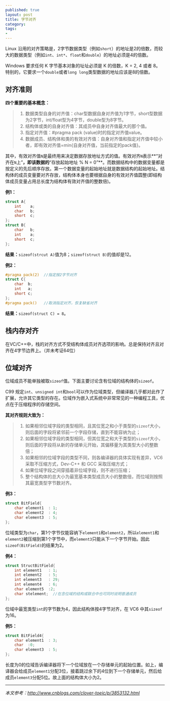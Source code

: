 ```yaml
---
published: true
layout: post
title: 字节对齐
category:
tags:
-
---
```



Linux 沿用的对齐策略是，2字节数据类型（例如`short`）的地址是2的倍数，而较大的数据类型（例如`int`、`int*`、`float`和`double`）的地址必须是4的倍数。

<!--more-->

Windows 要求任何 K 字节基本对象的址址必须是 K 的倍数，K = 2, 4 或者 8。特别的，它要求一个`double`或者`long long`类型数据的地址应该是8的倍数。

## 对齐准则

**四个重要的基本概念：**

 > 1. 数据类型自身的对齐值：char型数据自身对齐值为1字节，short型数据为2字节，int/float型为4字节，double型为8字节。
 > 2. 结构体或类的自身对齐值：其成员中自身对齐值最大的那个值。
 > 3. 指定对齐值：#pragma pack (value)时的指定对齐值value。
 > 4. 数据成员、结构体和类的有效对齐值：自身对齐值和指定对齐值中较小者，即有效对齐值=min{自身对齐值，当前指定的pack值}。

其中，有效对齐值`N`是最终用来决定数据存放地址方式的值。有效对齐`N`表示**“对齐在`N`上”**，即该数据的**“存放起始地址 % N = 0”**。而数据结构中的数据变量都是按定义的先后顺序存放。第一个数据变量的起始地址就是数据结构的起始地址。结构体的成员变量要对齐存放，结构体本身也要根据自身的有效对齐值圆整(即结构体成员变量占用总长度为结构体有效对齐值的整数倍)。

**例1：**
```cpp
struct A{
    int    a;
    char   b;
    short  c;
};
struct B{
    char   b;
    int    a;
    short  c;
};
```

**结果：**`sizeof(strcut A)`值为8；`sizeof(struct B)`的值却是12。

**例2：**
```cpp
#pragma pack(2)  //指定按2字节对齐
struct C{
    char  b;
    int   a;
    short c;
};
#pragma pack()   //取消指定对齐，恢复缺省对齐
```

**结果：**`sizeof(struct C) = 8`。

## 栈内存对齐

在VC/C++中，栈的对齐方式不受结构体成员对齐选项的影响。总是保持对齐且对齐在4字节边界上。（并未考证64位）

## 位域对齐

位域成员不能单独被取`sizeof`值。下面主要讨论含有位域的结构体的`sizeof`。

C99 规定`int`、`unsigned int`和`bool`可以作为位域类型，但编译器几乎都对此作了扩展，允许其它类型的存在。位域作为嵌入式系统中非常常见的一种编程工具，优点在于压缩程序的存储空间。

**其对齐规则大致为：**

  > 1. 如果相邻位域字段的类型相同，且其位宽之和小于类型的`sizeof`大小，则后面的字段将紧邻前一个字段存储，直到不能容纳为止；
 > 2. 如果相邻位域字段的类型相同，但其位宽之和大于类型的`sizeof`大小，则后面的字段将从新的存储单元开始，其偏移量为其类型大小的整数倍；
 > 3. 如果相邻的位域字段的类型不同，则各编译器的具体实现有差异，VC6 采取不压缩方式，Dev-C++ 和 GCC 采取压缩方式；
 > 4. 如果位域字段之间穿插着非位域字段，则不进行压缩；
 > 5. 整个结构体的总大小为最宽基本类型成员大小的整数倍，而位域则按照其最宽类型字节数对齐。

**例3：**

```cpp
struct BitField{
    char element1  : 1;
    char element2  : 4;
    char element3  : 5;
};
```
位域类型为`char`，第1个字节仅能容纳下`element1`和`element2`，所以`element1`和`element2`被压缩到第1个字节中，而`element3`只能从下一个字节开始。因此`sizeof(BitField)`的结果为2。

**例4：**

```cpp
struct StructBitField{
    int element1   : 1;
    int element2   : 5;
    int element3   : 29;
    int element4   : 6;
    char element5  :2;
    char stelement;  //在含位域的结构或联合中也可同时说明普通成员
};
```

位域中最宽类型`int`的字节数为4，因此结构体按4字节对齐，在 VC6 中其`sizeof`为16。

**例5：**

```cpp
struct BitField4{
    char element1  : 3;
    char  :0;
    char element3  : 5;
};
```

长度为0的位域告诉编译器将下一个位域放在一个存储单元的起始位置。如上，编译器会给成员`element1`分配3位，接着跳过余下的4位到下一个存储单元，然后给成员`element3`分配5位。故上面的结构体大小为2。

---

*本文参考：<http://www.cnblogs.com/clover-toeic/p/3853132.html>*
